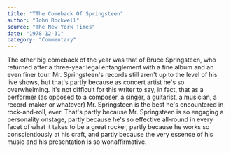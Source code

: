 ```yaml
---
title: "TThe Comeback Of Springsteen"
author: "John Rockwell"
source: "The New York Times"
date: "1978-12-31"
category: "Commentary"
---
```


The other big comeback of the year was that of Bruce Springsteen, who returned after a three-year legal entanglement with a fine album and an even finer tour. Mr. Springsteen's records still aren't up to the level of his live shows, but that's partly because as concert artist he's so overwhelming. It's not difficult for this writer to say, in fact, that as a performer (as opposed to a composer, a singer, a guitarist, a musician, a record-maker or whatever) Mr. Springsteen is the best he's encountered in rock-and-roll, ever. That's partly because Mr. Springsteen is so engaging a personality onstage, partly because he's so effective all-round in every facet of what it takes to be a great rocker, partly because he works so conscientiously at his craft, and partly because the very essence of his music and his presentation is so wonaffirmative.